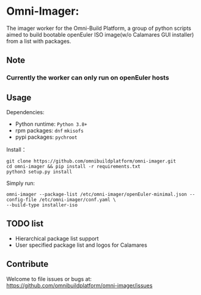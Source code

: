 # Omni-Imager:
The imager worker for the Omni-Build Platform, a group of python scripts aimed to build bootable
openEuler ISO image(w/o Calamares GUI installer) from a list with packages.

## Note
### Currently the worker can only run on openEuler hosts 

## Usage
Dependencies: 
- Python runtime: `Python 3.8+`
- rpm packages: `dnf` `mkisofs`
- pypi packages: `pychroot`


Install：

```
git clone https://github.com/omnibuildplatform/omni-imager.git
cd omni-imager && pip install -r requirements.txt
python3 setup.py install
```

Simply run:
```shell
omni-imager --package-list /etc/omni-imager/openEuler-minimal.json --config-file /etc/omni-imager/conf.yaml \
--build-type installer-iso
```

## TODO list

- Hierarchical package list support
- User specified package list and logos for Calamares

## Contribute

Welcome to file issues or bugs at:
https://github.com/omnibuildplatform/omni-imager/issues
